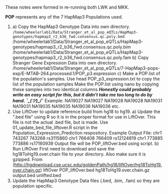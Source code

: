 These notes were formed in re-running both LWK and MKK.

**POP** represents any of the 7 HapMap3 Populations used.

1) a) Copy the HapMap3 Genotype Data into own directory.
    `/home/wheelerlab1/Data/Stranger_et_al_pop_eQTLs/HapMap3-genotypes/hapmap3_r2_b36_fwd.consensus.qc.poly.bed`
    /home/wheelerlab1/Data/Stranger_et_al_pop_eQTLs/HapMap3-genotypes/hapmap3_r2_b36_fwd.consensus.qc.poly.bim
    /home/wheelerlab1/Data/Stranger_et_al_pop_eQTLs/HapMap3-genotypes/hapmap3_r2_b36_fwd.consensus.qc.poly.fam
  b) Copy Stranger Gene Expression Data into own directory.
    /home/wheelerlab1/Data/Stranger_et_al_pop_eQTLs/7-HapMap3-pops-exp/E-MTAB-264.processed.1/POP_p3.expression
  c) Make a POP.list of the population's samples.
    Use head POP_p3_expression.txt to copy the list of the population samples
    Make the POP.list using nano by copying these samples into two identical columns
    ***Honestly could probably write an easy script for this, but it didn't take me too long to do by hand. ¯\_(ツ)_/¯***
      Example:  NA19027 NA19027
                NA19028 NA19028
                NA19031 NA19031
                NA19035 NA19035
                NA19036 NA19036
                etc.
2) Use LiftOver to update reference build from hg18 to hg19.
    a) Update the ".bed file" using R so it is in the proper format for use in LiftOver.
        This file is not the actual .bed file, but is made. Use 01_update_bed_file_liftover.R script in the Population_Expression_Prediction respository.
            Example Output File:    chr1    743267  743268  rs3115860
                                    chr1    766408  766409  rs12124819
                                    chr1    773885  773886  rs17160939
        Output file will be POP_liftOver.bed using script.
    b) Run LiftOver
        First need to download and save the hg18ToHg19.over.chain file to your directory. Also make sure it is gzipped.
            From (http://hgdownload.cse.ucsc.edu/goldenPath/hg18/liftOver/hg18ToHg19.over.chain.gz)
        liftOver POP_liftOver.bed hg18ToHg19.over.chain.gz output.bed unlifted.bed
 3) Update the HapMap3 Genotype Data files (.bed, .bim, .fam) so they are population specific.
